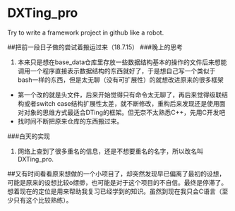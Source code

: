 # DXTing_pro
Try to write a framework project in github like a robot.

##把前一段日子做的尝试着搬运过来（18.7.15）
###晚上的思考
1. 本来只是想在base_data仓库里存放一些数据结构基本的操作的文件后来想能调用一个程序直接表示数据结构的东西就好了，于是想自己写一个类似于bash一样的东西，但是太无聊（没有可扩展性）的就想改进原来的很多框架
- 第一个改的就是头文件，后来开始觉得只有命令太无聊了，再后来觉得级联结构或者switch case结构扩展性太差，就不断修改，重构后来发现还是使用面对对象的思维方式最适合DTing的框架。但无奈不太熟悉C++，先用C开发吧
- 找时间不断把原来仓库的东西搬过来。

###白天的实现
1. 网络上查到了很多重名的信息，还是不想要重名的名字，所以改名叫DXTing_pro.

##又有时间看看原来想做的一个小项目了，却突然发现早已偏离了最初的设想，可能是原来的设想比较o缥缈，也可能是对于这个项目的不自信。最终是停滞了。
想着现在的定位是用来帮助我复习已经学到的知识。虽然到现在我只会C语言（至少只有这个比较熟练）。
